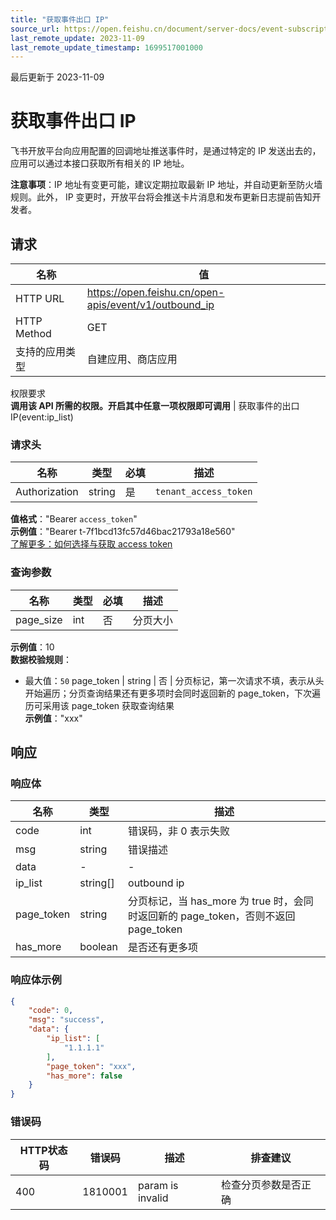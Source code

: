 ```yaml
---
title: "获取事件出口 IP"
source_url: https://open.feishu.cn/document/server-docs/event-subscription-guide/list
last_remote_update: 2023-11-09
last_remote_update_timestamp: 1699517001000
---
```

最后更新于 2023-11-09

# 获取事件出口 IP

飞书开放平台向应用配置的回调地址推送事件时，是通过特定的 IP 发送出去的，应用可以通过本接口获取所有相关的 IP 地址。

**注意事项**：IP 地址有变更可能，建议定期拉取最新 IP 地址，并自动更新至防火墙规则。此外， IP 变更时，开放平台将会推送卡片消息和发布更新日志提前告知开发者。

## 请求
名称 | 值
---|---
HTTP URL | https://open.feishu.cn/open-apis/event/v1/outbound_ip
HTTP Method | GET
支持的应用类型 | 自建应用、商店应用
权限要求  
            **调用该 API 所需的权限。开启其中任意一项权限即可调用** | 获取事件的出口 IP(event:ip_list)

### 请求头

名称 | 类型 | 必填 | 描述
--- | --- | --- | ---
Authorization | string | 是 | `tenant_access_token`  
**值格式**："Bearer `access_token`"  
**示例值**："Bearer t-7f1bcd13fc57d46bac21793a18e560"  
[了解更多：如何选择与获取 access token](https://open.feishu.cn/document/uAjLw4CM/ugTN1YjL4UTN24CO1UjN/trouble-shooting/how-to-choose-which-type-of-token-to-use)

### 查询参数

名称 | 类型 | 必填 | 描述
--- | --- | --- | ---
page_size | int | 否 | 分页大小  
**示例值**：10  
**数据校验规则**：  
- 最大值：`50`
page_token | string | 否 | 分页标记，第一次请求不填，表示从头开始遍历；分页查询结果还有更多项时会同时返回新的 page_token，下次遍历可采用该 page_token 获取查询结果  
**示例值**："xxx"

## 响应

### 响应体

名称 | 类型 | 描述
--- | --- | ---
code | int | 错误码，非 0 表示失败
msg | string | 错误描述
data | \- | \-
ip_list | string\[\] | outbound ip
page_token | string | 分页标记，当 has_more 为 true 时，会同时返回新的 page_token，否则不返回 page_token
has_more | boolean | 是否还有更多项

### 响应体示例
```json
{
    "code": 0,
    "msg": "success",
    "data": {
        "ip_list": [
            "1.1.1.1"
        ],
        "page_token": "xxx",
        "has_more": false
    }
}
```

### 错误码

HTTP状态码 | 错误码 | 描述 | 排查建议
--- | --- | --- | ---
400 | 1810001 | param is invalid | 检查分页参数是否正确
